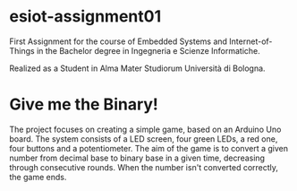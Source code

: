 # esiot-assignment01
First Assignment for the course of Embedded Systems and Internet-of-Things in the Bachelor degree in Ingegneria e Scienze Informatiche.

Realized as a Student in Alma Mater Studiorum Università di Bologna.

# Give me the Binary!
The project focuses on creating a simple game, based on an Arduino Uno board.
The system consists of a LED screen, four green LEDs, a red one, four buttons and a potentiometer.
The aim of the game is to convert a given number from decimal base to binary base in a given time, decreasing through consecutive rounds. When the number isn't converted correctly, the game ends.
